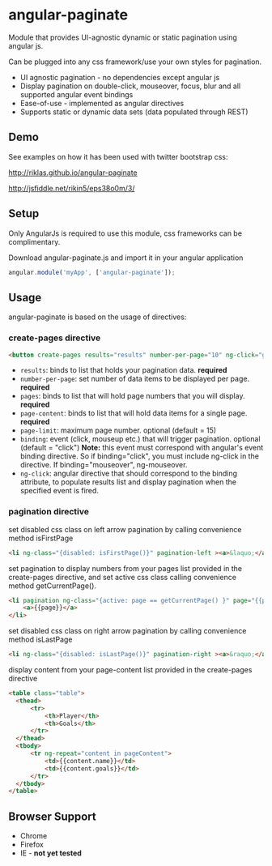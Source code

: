 # angular-paginate


Module that provides UI-agnostic dynamic or static pagination using angular js.


Can be plugged into any css framework/use your own styles for pagination.

- UI agnostic pagination - no dependencies except angular js
- Display pagination on double-click, mouseover, focus, blur and all supported angular event bindings
- Ease-of-use - implemented as angular directives
- Supports static or dynamic data sets (data populated through REST)


## Demo
See examples on how it has been used with twitter bootstrap css:

http://riklas.github.io/angular-paginate

http://jsfiddle.net/rikin5/eps38o0m/3/

## Setup

Only AngularJs is required to use this module, css frameworks can be complimentary.

Download angular-paginate.js and import it in your angular application

```javascript
angular.module('myApp', ['angular-paginate']);
```
## Usage
angular-paginate is based on the usage of directives:

### create-pages directive

```html
<button create-pages results="results" number-per-page="10" ng-click="getResults();showPaginate=true" pages="pages" page-content="pageContent" page-limit="15" binding="mouseup">Paginate!</button>
```

* ```results```:  binds to list that holds your pagination data. **required**
* ```number-per-page```:  set number of data items to be displayed per page. **required**
* ```pages```: binds to list that will hold page numbers that you will display. **required**
* ```page-content```: binds to list that will hold data items for a single page. **required**
* ```page-limit```: maximum page number. optional (default = 15)
* ```binding```: event (click, mouseup etc.) that will trigger pagination. optional (default = "click")
                 **Note:** this event must correspond with angular's event binding directive. So if binding="click", you must                     include ng-click in the directive. If binding="mouseover", ng-mouseover.
* ```ng-click```: angular directive that should correspond to the binding attribute, to populate results list and display pagination when the specified event is fired.


### pagination directive

set disabled css class on left arrow pagination by calling convenience method isFirstPage
```html
<li ng-class="{disabled: isFirstPage()}" pagination-left ><a>&laquo;</a></li>
```

set pagination to display numbers from your pages list provided in the create-pages directive, and set active css class calling convenience method getCurrentPage().
```html
<li pagination ng-class="{active: page == getCurrentPage() }" page="{{page}}" ng-repeat="page in pages">
    <a>{{page}}</a>
</li>
```

set disabled css class on right arrow pagination by calling convenience method isLastPage
```html
<li ng-class="{disabled: isLastPage()}" pagination-right ><a>&raquo;</a></li>
```

display content from your page-content list provided in the create-pages directive
```html
<table class="table">
  <thead>
      <tr>
          <th>Player</th>
          <th>Goals</th>
      </tr>
  </thead>
  <tbody>
      <tr ng-repeat="content in pageContent">
          <td>{{content.name}}</td>
          <td>{{content.goals}}</td>
      </tr>
  </tbody>
</table>
```


## Browser Support
* Chrome
* Firefox
* IE - **not yet tested**
